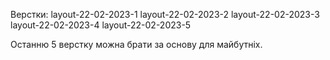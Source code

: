 Верстки:
layout-22-02-2023-1
layout-22-02-2023-2
layout-22-02-2023-3
layout-22-02-2023-4
layout-22-02-2023-5

Останню 5 верстку можна брати за основу для майбутніх.

